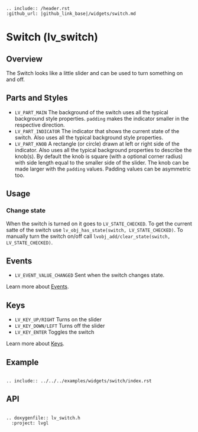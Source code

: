 ```eval_rst
.. include:: /header.rst 
:github_url: |github_link_base|/widgets/switch.md
```

# Switch (lv_switch)

## Overview

The Switch looks like a little slider and can be used to turn something on and off. 


## Parts and Styles
- `LV_PART_MAIN` The background of the switch uses all the typical background style properties. `padding` makes the indicator smaller in the respective direction.
- `LV_PART_INDICATOR` The indicator that shows the current state of the switch. Also uses all the typical background style properties.
- `LV_PART_KNOB` A rectangle (or circle) drawn at left or right side of the indicator. Also uses all the typical background properties to describe the knob(s). By default the knob is square (with a optional corner radius) with side length equal to the smaller side of the slider. The knob can be made larger with the `padding` values. Padding values can be asymmetric too. 

## Usage

### Change state
When the switch is turned on it goes to `LV_STATE_CHECKED`. To get the current satte of the switch use `lv_obj_has_state(switch, LV_STATE_CHECKED)`. 
To manually turn the switch on/off call `lvobj_add/clear_state(switch, LV_STATE_CHECKED)`.


## Events
- `LV_EVENT_VALUE_CHANGED` Sent when the switch changes state.

Learn more about [Events](/overview/event).

## Keys
- `LV_KEY_UP/RIGHT` Turns on the slider
- `LV_KEY_DOWN/LEFT` Turns off the slider
- `LV_KEY_ENTER` Toggles the switch 

Learn more about [Keys](/overview/indev).

## Example

```eval_rst

.. include:: ../../../examples/widgets/switch/index.rst

```

## API 

```eval_rst

.. doxygenfile:: lv_switch.h
  :project: lvgl
        
```

